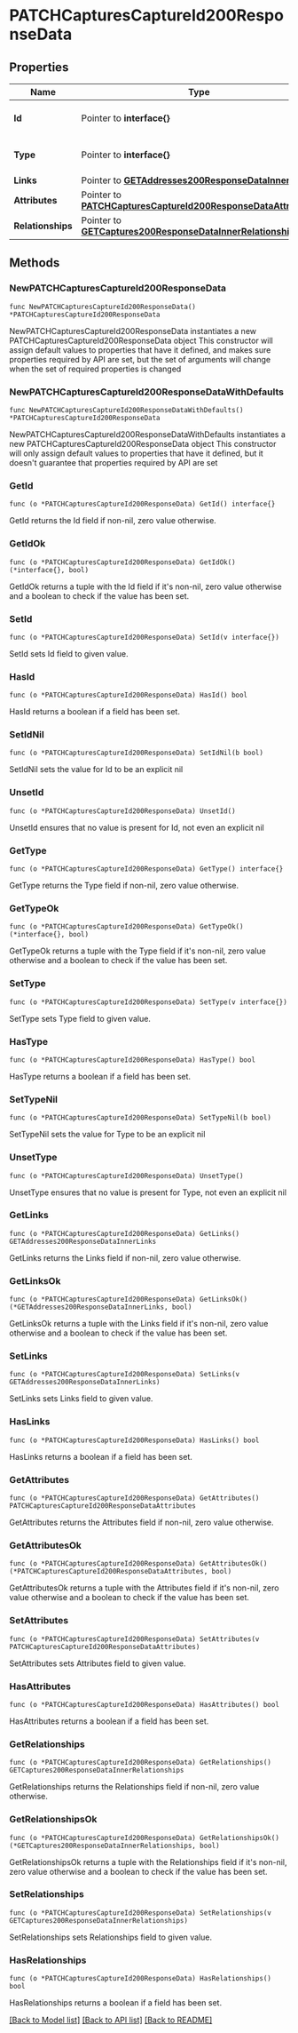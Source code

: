 # PATCHCapturesCaptureId200ResponseData

## Properties

Name | Type | Description | Notes
------------ | ------------- | ------------- | -------------
**Id** | Pointer to **interface{}** | The resource&#39;s id | [optional] 
**Type** | Pointer to **interface{}** | The resource&#39;s type | [optional] 
**Links** | Pointer to [**GETAddresses200ResponseDataInnerLinks**](GETAddresses200ResponseDataInnerLinks.md) |  | [optional] 
**Attributes** | Pointer to [**PATCHCapturesCaptureId200ResponseDataAttributes**](PATCHCapturesCaptureId200ResponseDataAttributes.md) |  | [optional] 
**Relationships** | Pointer to [**GETCaptures200ResponseDataInnerRelationships**](GETCaptures200ResponseDataInnerRelationships.md) |  | [optional] 

## Methods

### NewPATCHCapturesCaptureId200ResponseData

`func NewPATCHCapturesCaptureId200ResponseData() *PATCHCapturesCaptureId200ResponseData`

NewPATCHCapturesCaptureId200ResponseData instantiates a new PATCHCapturesCaptureId200ResponseData object
This constructor will assign default values to properties that have it defined,
and makes sure properties required by API are set, but the set of arguments
will change when the set of required properties is changed

### NewPATCHCapturesCaptureId200ResponseDataWithDefaults

`func NewPATCHCapturesCaptureId200ResponseDataWithDefaults() *PATCHCapturesCaptureId200ResponseData`

NewPATCHCapturesCaptureId200ResponseDataWithDefaults instantiates a new PATCHCapturesCaptureId200ResponseData object
This constructor will only assign default values to properties that have it defined,
but it doesn't guarantee that properties required by API are set

### GetId

`func (o *PATCHCapturesCaptureId200ResponseData) GetId() interface{}`

GetId returns the Id field if non-nil, zero value otherwise.

### GetIdOk

`func (o *PATCHCapturesCaptureId200ResponseData) GetIdOk() (*interface{}, bool)`

GetIdOk returns a tuple with the Id field if it's non-nil, zero value otherwise
and a boolean to check if the value has been set.

### SetId

`func (o *PATCHCapturesCaptureId200ResponseData) SetId(v interface{})`

SetId sets Id field to given value.

### HasId

`func (o *PATCHCapturesCaptureId200ResponseData) HasId() bool`

HasId returns a boolean if a field has been set.

### SetIdNil

`func (o *PATCHCapturesCaptureId200ResponseData) SetIdNil(b bool)`

 SetIdNil sets the value for Id to be an explicit nil

### UnsetId
`func (o *PATCHCapturesCaptureId200ResponseData) UnsetId()`

UnsetId ensures that no value is present for Id, not even an explicit nil
### GetType

`func (o *PATCHCapturesCaptureId200ResponseData) GetType() interface{}`

GetType returns the Type field if non-nil, zero value otherwise.

### GetTypeOk

`func (o *PATCHCapturesCaptureId200ResponseData) GetTypeOk() (*interface{}, bool)`

GetTypeOk returns a tuple with the Type field if it's non-nil, zero value otherwise
and a boolean to check if the value has been set.

### SetType

`func (o *PATCHCapturesCaptureId200ResponseData) SetType(v interface{})`

SetType sets Type field to given value.

### HasType

`func (o *PATCHCapturesCaptureId200ResponseData) HasType() bool`

HasType returns a boolean if a field has been set.

### SetTypeNil

`func (o *PATCHCapturesCaptureId200ResponseData) SetTypeNil(b bool)`

 SetTypeNil sets the value for Type to be an explicit nil

### UnsetType
`func (o *PATCHCapturesCaptureId200ResponseData) UnsetType()`

UnsetType ensures that no value is present for Type, not even an explicit nil
### GetLinks

`func (o *PATCHCapturesCaptureId200ResponseData) GetLinks() GETAddresses200ResponseDataInnerLinks`

GetLinks returns the Links field if non-nil, zero value otherwise.

### GetLinksOk

`func (o *PATCHCapturesCaptureId200ResponseData) GetLinksOk() (*GETAddresses200ResponseDataInnerLinks, bool)`

GetLinksOk returns a tuple with the Links field if it's non-nil, zero value otherwise
and a boolean to check if the value has been set.

### SetLinks

`func (o *PATCHCapturesCaptureId200ResponseData) SetLinks(v GETAddresses200ResponseDataInnerLinks)`

SetLinks sets Links field to given value.

### HasLinks

`func (o *PATCHCapturesCaptureId200ResponseData) HasLinks() bool`

HasLinks returns a boolean if a field has been set.

### GetAttributes

`func (o *PATCHCapturesCaptureId200ResponseData) GetAttributes() PATCHCapturesCaptureId200ResponseDataAttributes`

GetAttributes returns the Attributes field if non-nil, zero value otherwise.

### GetAttributesOk

`func (o *PATCHCapturesCaptureId200ResponseData) GetAttributesOk() (*PATCHCapturesCaptureId200ResponseDataAttributes, bool)`

GetAttributesOk returns a tuple with the Attributes field if it's non-nil, zero value otherwise
and a boolean to check if the value has been set.

### SetAttributes

`func (o *PATCHCapturesCaptureId200ResponseData) SetAttributes(v PATCHCapturesCaptureId200ResponseDataAttributes)`

SetAttributes sets Attributes field to given value.

### HasAttributes

`func (o *PATCHCapturesCaptureId200ResponseData) HasAttributes() bool`

HasAttributes returns a boolean if a field has been set.

### GetRelationships

`func (o *PATCHCapturesCaptureId200ResponseData) GetRelationships() GETCaptures200ResponseDataInnerRelationships`

GetRelationships returns the Relationships field if non-nil, zero value otherwise.

### GetRelationshipsOk

`func (o *PATCHCapturesCaptureId200ResponseData) GetRelationshipsOk() (*GETCaptures200ResponseDataInnerRelationships, bool)`

GetRelationshipsOk returns a tuple with the Relationships field if it's non-nil, zero value otherwise
and a boolean to check if the value has been set.

### SetRelationships

`func (o *PATCHCapturesCaptureId200ResponseData) SetRelationships(v GETCaptures200ResponseDataInnerRelationships)`

SetRelationships sets Relationships field to given value.

### HasRelationships

`func (o *PATCHCapturesCaptureId200ResponseData) HasRelationships() bool`

HasRelationships returns a boolean if a field has been set.


[[Back to Model list]](../README.md#documentation-for-models) [[Back to API list]](../README.md#documentation-for-api-endpoints) [[Back to README]](../README.md)


